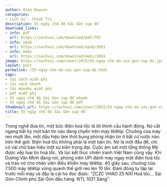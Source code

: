 ```yaml
---
author: Alan Dowson
categories:
- Lịch Sử - Chính Trị
description: 55 ngày chế độ Sài Gòn sụp đổ
download_links:
- info: pdf
  url: https://sachvui.com/download/pdf/797
- info: epub
  url: https://sachvui.com/download/epub/2653
- info: mobi
  url: https://sachvui.com/download/mobi/2654
image: https://sachvui.com/cover/2015/55-ngay-che-do-sai-gon-sup-do.jpg
layout: post
permalink: /55-ngay-che-do-sai-gon-sup-do.html
tags:
- tải sách miễn phí
- tải sách nhanh
- tải ebooks miễn phí
- pdf miễn phí
- 55 ngày chế độ Sài Gòn sụp đổ ebook
- 55 ngày chế độ Sài Gòn sụp đổ pdf
thumbnail_url: https://sachvui.com/cover/2015/55-ngay-che-do-sai-gon-sup-do.jpg
title: 55 ngày chế độ Sài Gòn sụp đổ
---
```


 <div class="item-desc text-justify"> <p>Trong nghề đưa tin, một bức điện hoả tốc là lời thỉnh cầu hành động. Nó cắt ngang bất kỳ một bản tin nào đang chyển trên máy têlêtip. Chuông của máy reo mười lần, một dấu hiệu làm thót bụng phòng nhận tin ở bất cứ nước nào trên thế giới. Điện hoả tốc không phải là một bản tin. Nó là một đầu đề, chỉ có vài chữ báo hiệu một sự kiện trọng đại. Cuộc ám sát một tổng thống Mỹ được xếp loại tin hoả tốc. Và lúc kết thúc chiến tranh Việt Nam cũng vậy. Khi Dương Văn Minh đang nói, phóng viên UPI đánh máy ngay một điện hoả tốc và trao nó cho nhân viên điều khiển máy têlêtíp. 40 giây sau, chuông của 7.500 máy têlêtip vòng quanh thế giới reo lên 10 lần. Đám đông tụ tập lại trước mỗi máy và đây là cái họ đọc được: “ZCZC VHAO 25 NXI Hoả tốc… Sài Gòn-Chính phủ Sài Gòn đầu hàng. NTL 1021 Sáng”.</p> </div>